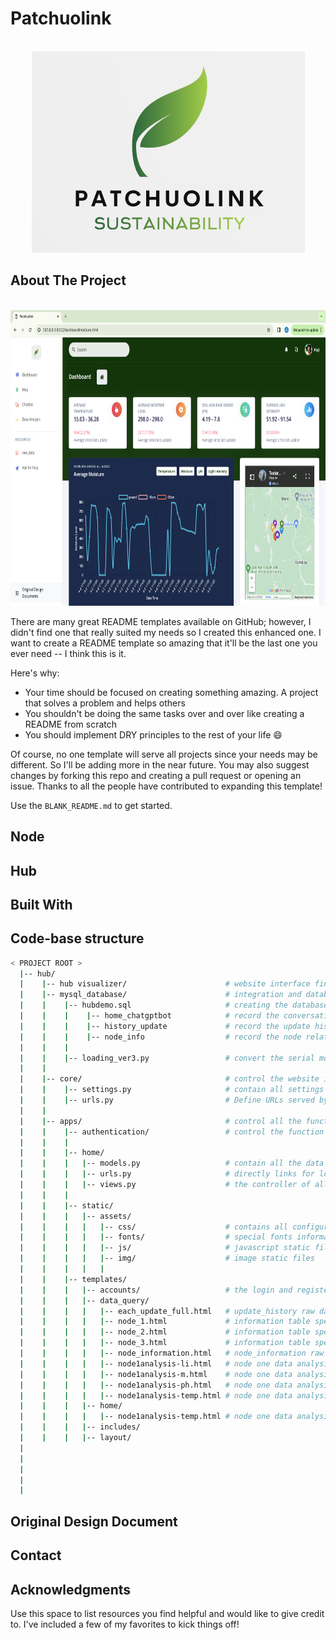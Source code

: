 # Patchuolink
<!-- PROJECT LOGO -->
<br />
<div align="center">
    <img src="hub/apps/static/assets/img/brand/patchoulink.png" alt="Logo" width="437" height="322">
  </a>
</div>


<!-- ABOUT THE PROJECT -->
## About The Project
<br />
<div align="center">
    <img src="hub/hub visualizer/website_dashboard_1.png" alt="Logo" width="756" height="473">
  </a>
</div>

There are many great README templates available on GitHub; however, I didn't find one that really suited my needs so I created this enhanced one. I want to create a README template so amazing that it'll be the last one you ever need -- I think this is it.

Here's why:
* Your time should be focused on creating something amazing. A project that solves a problem and helps others
* You shouldn't be doing the same tasks over and over like creating a README from scratch
* You should implement DRY principles to the rest of your life :smile:

Of course, no one template will serve all projects since your needs may be different. So I'll be adding more in the near future. You may also suggest changes by forking this repo and creating a pull request or opening an issue. Thanks to all the people have contributed to expanding this template!

Use the `BLANK_README.md` to get started.


## Node

## Hub


## Built With

## Code-base structure
```bash
< PROJECT ROOT >
  |-- hub/
  |    |-- hub visualizer/                      # website interface final screenshots
  |    |-- mysql_database/                      # integration and database file
  |    |    |-- hubdemo.sql                     # creating the database
  |    |    |    |-- home_chatgptbot            # record the conversation with openai api chatbot
  |    |    |    |-- history_update             # record the update history for each round for all the nodes
  |    |    |    |-- node_info                  # record the node related information, like geographical location and last update time...
  |    |    |
  |    |    |-- loading_ver3.py                 # convert the serial monitor data in arduino to SQL database, with simple cleaning and query within
  |    |
  |    |-- core/                                # control the website in a whole serve as the high level controller
  |    |    |-- settings.py                     # contain all settings to connect with local database and basic settings for django webframe
  |    |    |-- urls.py                         # Define URLs served by all apps/nodes
  |    |
  |    |-- apps/                                # control all the functions embedded in the website
  |    |    |-- authentication/                 # control the function of for authentication, template default
  |    |    |
  |    |    |-- home/
  |    |    |   |-- models.py                   # contain all the data format converting from SQL database directly
  |    |    |   |-- urls.py                     # directly links for loading into different html template
  |    |    |   |-- views.py                    # the controller of all core pages, sending request, data query information, connecting with external api, and pagkage all information to each html template
  |    |    | 
  |    |    |-- static/
  |    |    |   |-- assets/
  |    |    |   |   |-- css/                    # contains all configurations for each page (shape, color, size...)
  |    |    |   |   |-- fonts/                  # special fonts information
  |    |    |   |   |-- js/                     # javascript static files
  |    |    |   |   |-- img/                    # image static files
  |    |    |   |   |
  |    |    |-- templates/
  |    |    |   |-- accounts/                   # the login and register page, default setting by the template
  |    |    |   |-- data_query/
  |    |    |   |   |-- each_update_full.html   # update_history raw data page
  |    |    |   |   |-- node_1.html             # information table specifically with node one
  |    |    |   |   |-- node_2.html             # information table specifically with node two
  |    |    |   |   |-- node_3.html             # information table specifically with node three
  |    |    |   |   |-- node_information.html   # node_information raw data page
  |    |    |   |   |-- node1analysis-li.html   # node one data analysis light intensity graph
  |    |    |   |   |-- node1analysis-m.html    # node one data analysis moisture graph
  |    |    |   |   |-- node1analysis-ph.html   # node one data analysis ph graph
  |    |    |   |   |-- node1analysis-temp.html # node one data analysis temperature graph
  |    |    |   |-- home/
  |    |    |   |   |-- node1analysis-temp.html # node one data analysis temperature graph
  |    |    |   |-- includes/
  |    |    |   |-- layout/
  |
  |
  |
  |
  |
```

## Original Design Document




## Contact


## Acknowledgments
Use this space to list resources you find helpful and would like to give credit to. I've included a few of my favorites to kick things off!



